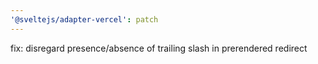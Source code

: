 ```yaml
---
'@sveltejs/adapter-vercel': patch
---
```


fix: disregard presence/absence of trailing slash in prerendered redirect
